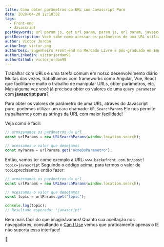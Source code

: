 ```yaml
---
title: Como obter parâmetros da URL com Javascript Puro
date: 2020-04-20 12:18:02
tags:
  - Front-end
  - Javascript
postKeywords: url param js, get url param, param js, url param, javascript, como obter parametro url, obter url js, front-end, dicas front-end, javascript dicas
postDescription: Você sabe como acessar os parâmetros de uma URL utilizando Javascript puro? Com essa dica, você conseguirá acessar qualquer Query Parameter de uma URL sem dificuldades!
author: Victor Jordan
authorImg: victor.png
authorDesc: Engenheiro Front-end no Mercado Livre e pós-graduado em Engenharia de Software pela PUC-MG e formado em Banco de Dados pela Fatec, apaixonado por usabilidade, performance e UX!
authorLinkedin: victorjordan95
authorGithub: victorjordan95
---
```


Trabalhar com URLs é uma tarefa comum em nosso desenvolvimento diário
Muitas das vezes, trabalhamos com frameworks como Angular, Vue, React que facilitam e muito o trabalho de manipular URLs, obter parâmetros, etc.
Mas alguma vez você já precisou obter os valores de uma `query parameter` com **javascript puro**?

<!-- more -->

Para obter os valores de parâmetro de uma URL, através do Javascript puro, podemos utilizar um cara chamado: `URLSearchParams`
Ele nos permite trabalharmos com as strings da URL com maior facilidade!

Veja como é fácil:

```javascript
// armazenamos os parâmetros da url
const urlParams = new URLSearchParams(window.location.search);

// acessamos o valor que desejamos
const myParam = urlParams.get("nomeDoParametro");
```

Então, vamos ter como exemplo a URL: `www.backefront.com.br/post?topic=javascript`
Seguindo o código acima, para termos o valor de `topic`precisamos então fazer:

```javascript
// armazenamos os parâmetros da url
const urlParams = new URLSearchParams(window.location.search);

// acessamos o valor que desejamos
const topic = urlParams.get("topic");

console.log(topic);
// Resultado esperado: "javascript"
```

Bem mais fácil do que imaginávamos!
Quanto sua aceitação nos navegadores, consultando o [Can I Use](https://caniuse.com/#feat=urlsearchparams) vemos que praticamente apenas o IE não suporta essa interface!

🏡
